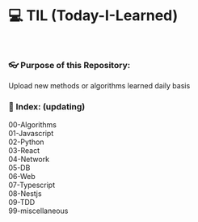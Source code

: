 # 💻 TIL (Today-I-Learned)

<br>

### 👓 Purpose of this Repository: 
Upload new methods or algorithms learned daily basis


### 🔖 Index: (updating)
00-Algorithms<br>
01-Javascript<br>
02-Python<br>
03-React<br>
04-Network<br>
05-DB<br>
06-Web<br>
07-Typescript<br>
08-Nestjs<br>
09-TDD<br>
99-miscellaneous
